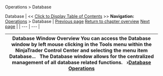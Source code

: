 ﻿
Operations \> Database

Database
| \<\< [Click to Display Table of Contents](database.md) \>\> **Navigation:**     [Operations](operations-1.md) \> Database | [Previous page](status_bar-1.md) [Return to chapter overview](operations-1.md) [Next page](database_operations-1.md) |
| --- | --- |

| Database Window Overview You can access the Database window by left mouse clicking in the Tools menu within the NinjaTrader Control Center and selecting the menu item Database...   The Database window allows for the centralized management of all database related functions.   ›[Database Operations](database_operations-1.md) |
| --- |

